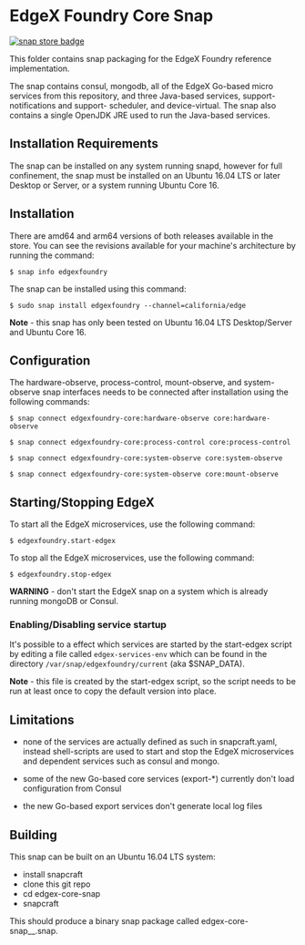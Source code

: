 # EdgeX Foundry Core Snap
[![snap store badge](https://raw.githubusercontent.com/snapcore/snap-store-badges/master/EN/%5BEN%5D-snap-store-black-uneditable.png)](https://snapcraft.io/edgexfoundry)

This folder contains snap packaging for the EdgeX Foundry reference implementation.

The snap contains consul, mongodb, all of the EdgeX Go-based micro services from
this repository, and three Java-based services, support-notifications and support-
scheduler, and device-virtual. The snap also contains a single OpenJDK JRE used to
run the Java-based services.

## Installation Requirements
The snap can be installed on any system running snapd, however for full confinement,
the snap must be installed on an Ubuntu 16.04 LTS or later Desktop or Server, or a
system running Ubuntu Core 16.

## Installation
There are amd64 and arm64 versions of both releases available in the store.  You can
see the revisions available for your machine's architecture by running the command:

`$ snap info edgexfoundry`

The snap can be installed using this command:

`$ sudo snap install edgexfoundry --channel=california/edge`

**Note** - this snap has only been tested on Ubuntu 16.04 LTS Desktop/Server and Ubuntu Core 16.

## Configuration
The hardware-observe, process-control, mount-observe, and system-observe snap interfaces needs to be
connected after installation using the following commands:

`$ snap connect edgexfoundry-core:hardware-observe core:hardware-observe`

`$ snap connect edgexfoundry-core:process-control core:process-control`

`$ snap connect edgexfoundry-core:system-observe core:system-observe`

`$ snap connect edgexfoundry-core:system-observe core:mount-observe`


## Starting/Stopping EdgeX
To start all the EdgeX microservices, use the following command:

`$ edgexfoundry.start-edgex`

To stop all the EdgeX microservices, use the following command:

`$ edgexfoundry.stop-edgex`

**WARNING** - don't start the EdgeX snap on a system which is already running mongoDB or Consul.

### Enabling/Disabling service startup
It's possible to a effect which services are started by the start-edgex script by
editing a file called `edgex-services-env` which can be found in the directory `/var/snap/edgexfoundry/current` (aka $SNAP_DATA).

**Note** - this file is created by the start-edgex script, so the script needs to be run at least once to copy the default version into place.

## Limitations

  * none of the services are actually defined as such in snapcraft.yaml, instead shell-scripts are used to start and stop the EdgeX microservices and dependent services such as consul and mongo.

  * some of the new Go-based core services (export-*) currently don't load configuration from Consul

  * the new Go-based export services don't generate local log files

## Building

This snap can be built on an Ubuntu 16.04 LTS system:

 * install snapcraft
 * clone this git repo
 * cd edgex-core-snap
 * snapcraft

This should produce a binary snap package called edgex-core-snap_<latest version>_<arch>.snap.

